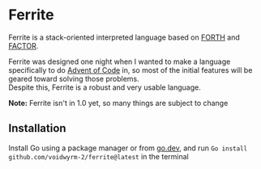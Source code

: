 # Ferrite

Ferrite is a stack-oriented interpreted language based on [FORTH](<https://en.wikipedia.org/wiki/Forth_(programming_language)>) and [FACTOR](<https://en.wikipedia.org/wiki/Factor_(programming_language)>).

Ferrite was designed one night when I wanted to make a language specifically to do [Advent of Code](<https://adventofcode.com>) in, so most of the initial features will be geared toward solving those problems.<br>
Despite this, Ferrite is a robust and very usable language.

**Note:** Ferrite isn't in 1.0 yet, so many things are subject to change

## Installation
Install Go using a package manager or from [go.dev](<go.dev>), and run `Go install github.com/voidwyrm-2/ferrite@latest` in the terminal
